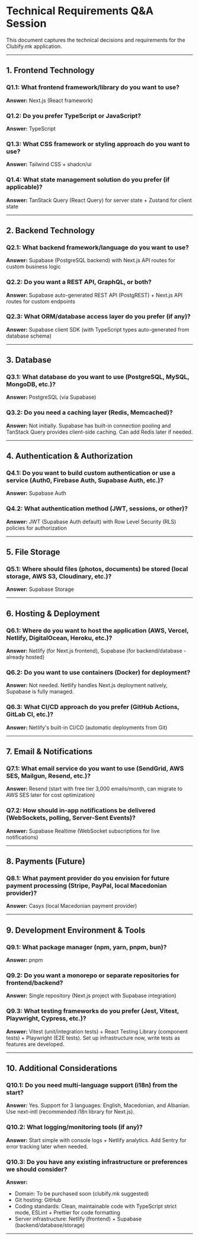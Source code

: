 # Technical Requirements Q&A Session

This document captures the technical decisions and requirements for the Clubify.mk application.

---

## 1. Frontend Technology

### Q1.1: What frontend framework/library do you want to use?
**Answer:** Next.js (React framework)

### Q1.2: Do you prefer TypeScript or JavaScript?
**Answer:** TypeScript

### Q1.3: What CSS framework or styling approach do you want to use?
**Answer:** Tailwind CSS + shadcn/ui

### Q1.4: What state management solution do you prefer (if applicable)?
**Answer:** TanStack Query (React Query) for server state + Zustand for client state

---

## 2. Backend Technology

### Q2.1: What backend framework/language do you want to use?
**Answer:** Supabase (PostgreSQL backend) with Next.js API routes for custom business logic

### Q2.2: Do you want a REST API, GraphQL, or both?
**Answer:** Supabase auto-generated REST API (PostgREST) + Next.js API routes for custom endpoints

### Q2.3: What ORM/database access layer do you prefer (if any)?
**Answer:** Supabase client SDK (with TypeScript types auto-generated from database schema)

---

## 3. Database

### Q3.1: What database do you want to use (PostgreSQL, MySQL, MongoDB, etc.)?
**Answer:** PostgreSQL (via Supabase)

### Q3.2: Do you need a caching layer (Redis, Memcached)?
**Answer:** Not initially. Supabase has built-in connection pooling and TanStack Query provides client-side caching. Can add Redis later if needed.

---

## 4. Authentication & Authorization

### Q4.1: Do you want to build custom authentication or use a service (Auth0, Firebase Auth, Supabase Auth, etc.)?
**Answer:** Supabase Auth

### Q4.2: What authentication method (JWT, sessions, or other)?
**Answer:** JWT (Supabase Auth default) with Row Level Security (RLS) policies for authorization

---

## 5. File Storage

### Q5.1: Where should files (photos, documents) be stored (local storage, AWS S3, Cloudinary, etc.)?
**Answer:** Supabase Storage

---

## 6. Hosting & Deployment

### Q6.1: Where do you want to host the application (AWS, Vercel, Netlify, DigitalOcean, Heroku, etc.)?
**Answer:** Netlify (for Next.js frontend), Supabase (for backend/database - already hosted)

### Q6.2: Do you want to use containers (Docker) for deployment?
**Answer:** Not needed. Netlify handles Next.js deployment natively, Supabase is fully managed.

### Q6.3: What CI/CD approach do you prefer (GitHub Actions, GitLab CI, etc.)?
**Answer:** Netlify's built-in CI/CD (automatic deployments from Git)

---

## 7. Email & Notifications

### Q7.1: What email service do you want to use (SendGrid, AWS SES, Mailgun, Resend, etc.)?
**Answer:** Resend (start with free tier 3,000 emails/month, can migrate to AWS SES later for cost optimization)

### Q7.2: How should in-app notifications be delivered (WebSockets, polling, Server-Sent Events)?
**Answer:** Supabase Realtime (WebSocket subscriptions for live notifications)

---

## 8. Payments (Future)

### Q8.1: What payment provider do you envision for future payment processing (Stripe, PayPal, local Macedonian provider)?
**Answer:** Casys (local Macedonian payment provider)

---

## 9. Development Environment & Tools

### Q9.1: What package manager (npm, yarn, pnpm, bun)?
**Answer:** pnpm

### Q9.2: Do you want a monorepo or separate repositories for frontend/backend?
**Answer:** Single repository (Next.js project with Supabase integration)

### Q9.3: What testing frameworks do you prefer (Jest, Vitest, Playwright, Cypress, etc.)?
**Answer:** Vitest (unit/integration tests) + React Testing Library (component tests) + Playwright (E2E tests). Set up infrastructure now, write tests as features are developed.

---

## 10. Additional Considerations

### Q10.1: Do you need multi-language support (i18n) from the start?
**Answer:** Yes. Support for 3 languages: English, Macedonian, and Albanian. Use next-intl (recommended i18n library for Next.js).

### Q10.2: What logging/monitoring tools (if any)?
**Answer:** Start simple with console logs + Netlify analytics. Add Sentry for error tracking later when needed.

### Q10.3: Do you have any existing infrastructure or preferences we should consider?
**Answer:**
- Domain: To be purchased soon (clubify.mk suggested)
- Git hosting: GitHub
- Coding standards: Clean, maintainable code with TypeScript strict mode, ESLint + Prettier for code formatting
- Server infrastructure: Netlify (frontend) + Supabase (backend/database/storage)

---
